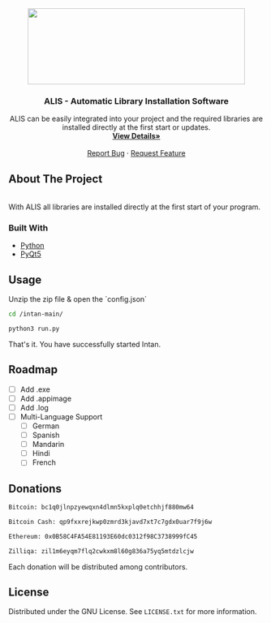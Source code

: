 <div align="center">
  <a href="https://github.com/fledpaul/cenera">
    <img src="img/Antio.png" height="150" width="427.5">
  </a>
    <h3 align="center">ALIS - Automatic Library Installation Software</h3>
  <p align="center">
    ALIS can be easily integrated into your project and the required libraries are installed directly at the first start or
    updates.
    <br/>
    <a href="https://fled.dev/alis"><strong>View Details»</strong></a>
    <br/>
    <br/>
    <a href="mailto:report@fled.dev">Report Bug</a>
    ·
    <a href="mailto:request@fled.dev">Request Feature</a>
  </p>
</div>

## About The Project
<br>
With ALIS all libraries are installed directly at the first start of your program.

### Built With
* [Python](https://python.org/)
* [PyQt5](https://pypi.org/project/PyQt5/)

## Usage
  Unzip the zip file & open the ´config.json´
  ```sh
  cd /intan-main/
  ```
  ```sh
  python3 run.py
  ```
  That's it. You have successfully started Intan.
  
 ## Roadmap
- [ ] Add .exe
- [ ] Add .appimage
- [ ] Add .log
- [ ] Multi-Language Support
    - [ ] German
    - [ ] Spanish
    - [ ] Mandarin
    - [ ] Hindi
    - [ ] French

## Donations
```sh
Bitcoin: bc1q0jlnpzyewqxn4dlmn5kxplq0etchhjf880mw64
```

```sh 
Bitcoin Cash: qp9fxxrejkwp0zmrd3kjavd7xt7c7gdx0uar7f9j6w
```

```sh
Ethereum: 0x0B58C4FA54E81193E60dc0312f98C3738999fC45
```

```sh
Zilliqa: zil1m6eyqm7flq2cwkxm8l60g836a75yq5mtdzlcjw
```

Each donation will be distributed among contributors.

## License
Distributed under the GNU License. See `LICENSE.txt` for more information.
